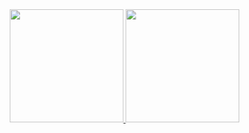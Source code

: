 <div align="center">
  <a href="#">
    <img src="https://github-readme-stats.vercel.app/api?username=rieulp&show_icons=true&theme=vue" height="200px">
  </a>
  <a href="#">
    <img src="https://github-readme-stats.vercel.app/api/top-langs/?username=rieulp&theme=vue&layout=compact" height="200px">
  </a>
</div>


<!--
**rayoungpark/rayoungpark** is a ✨ _special_ ✨ repository because its `README.md` (this file) appears on your GitHub profile.

Here are some ideas to get you started:

- 🔭 I’m currently working on ...
- 🌱 I’m currently learning ...
- 👯 I’m looking to collaborate on ...
- 🤔 I’m looking for help with ...
- 💬 Ask me about ...
- 📫 How to reach me: ...
- 😄 Pronouns: ...
- ⚡ Fun fact: ...
-->

